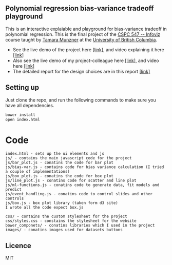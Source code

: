 ## Polynomial regression bias-variance tradeoff playground
This is an interactive explaiable and playground for bias-variance tradeoff in polynomial regression. This is the final project of the [CSPC 547 -- Infoviz](http://www.cs.ubc.ca/~tmm/courses/547-15/) course taught by [Tamara Munzner](https://www.cs.ubc.ca/~tmm/) at the [University of British Columbia](https://www.cs.ubc.ca/).

- See the live demo of the project here [[link]](https://gursimar.github.io/d3-visualizations/bias-var/), and video explaining it here [[link]](https://www.youtube.com/watch?v=CUX5UTdYsQs)
- Also see the live demo of my project-colleague here [[link]](https://halldorbjarni.github.io/knn-viz/), and video here [[link]](https://www.youtube.com/watch?v=C0njr3l3Zs8&feature=youtu.be&hd=1) 
- The detailed report for the design choices are in this report [[link]](https://github.com/gursimar/d3-visualizations/blob/master/bias-var/cpsc547%20final%20report.pdf)

## Setting up
Just clone the repo, and run the following commands to make sure you have all dependencies.

```bash
bower install
open index.html
```

# Code
```
index.html - sets up the ui elements and js
js/ - contains the main javascript code for the project
js/bar_plot.js - conatins the code for bar plot
js/bias-var.js - contains code for bias variance calculation (I tried a couple of implementations)
js/box_plot.js - conatins the code for box plot
js/line_plot.js - conatins code for scatter and line plot
js/ml-functions.js - conatins code to generate data, fit models and predict
js/event_handling.js - conatins code to control slides and other controls
js/box.js - box plot library (taken form d3 site)
I wrote all the code expect box.js

css/ - contains the custom stylesheet for the project
css/styles.css - constains the stylesheet for the website
bower_componets/ - conatins libraries which I used in the project
images/ - conatins images used for datasets buttons

```

## Licence
MIT
